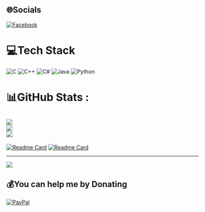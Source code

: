 ## 🌐Socials
[![Facebook](https://img.shields.io/badge/Facebook-%231877F2.svg?logo=Facebook&logoColor=white)](https://www.facebook.com/dongducmanhyb) 

# 💻Tech Stack
![C](https://img.shields.io/badge/C-00599C?style=for-the-badge&logo=c&logoColor=white)
![C++](https://img.shields.io/badge/C%2B%2B-00599C?style=for-the-badge&logo=c%2B%2B&logoColor=white)
![C#](https://img.shields.io/badge/C%23-239120?style=for-the-badge&logo=c-sharp&logoColor=white)
![Java](https://img.shields.io/badge/Java-ED8B00?style=for-the-badge&logo=java&logoColor=white)
![Python](https://img.shields.io/badge/Python-3670A0?style=for-the-badge&logo=python&logoColor=ffdd54)
# 📊GitHub Stats :
![](https://github-readme-stats.vercel.app/api?username=Manhddm&theme=radical&hide_border=false&include_all_commits=false&count_private=false)<br/>
![](https://github-readme-streak-stats.herokuapp.com/?user=Manhddm&theme=radical&hide_border=false)<br/>
![](https://github-readme-stats.vercel.app/api/top-langs/?username=Manhddm&theme=radical&hide_border=false&include_all_commits=false&count_private=false&layout=compact)
---
[![Readme Card](https://github-readme-stats.vercel.app/api/pin/?username=Manhddm&repo=UNITY3D_01)](https://github.com/Manhddm/UNITY3D_01)
[![Readme Card](https://github-readme-stats.vercel.app/api/pin/?username=Manhddm&repo=UNITY3D_02)](https://github.com/Manhddm/UNITY3D_02)

---
[![](https://visitcount.itsvg.in/api?id=Manhddm&icon=0&color=0)](https://visitcount.itsvg.in)

  ## 💰You can help me by Donating
  [![PayPal](https://img.shields.io/badge/PayPal-00457C?style=for-the-badge&logo=paypal&logoColor=white)](https://paypal.me/ducmanh20k5@gmail.com) 

  <!-- Proudly created with GPRM ( https://gprm.itsvg.in ) -->
  
